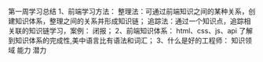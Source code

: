 第一周学习总结
1、前端学习方法：
   整理法：可通过前端知识之间的某种关系，创建知识体系，整理之间的关系并形成知识链；
   追踪法：通过一个知识点，追踪相关联的知识链学习，案例： 闭报；
2、前端知识体系：
   html、css、js、api
   了解到知识体系的完成性,美中语言比有语法和词汇；
3、什么是好的工程师：
   知识领域
   能力
   潜力